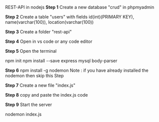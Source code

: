 REST-API in nodejs
**Step 1**
Create a new database "crud" in phpmyadmin

**Step 2**
Create a table "users" with fields id(int)(PRIMARY KEY), name(varchar(100)), location(varchar(100))

**Step 3**
Create a folder "rest-api"

**Step 4**
Open in vs code or any code editor

**Step 5**
Open the terminal

npm init 
npm install --save express mysql body-parser

**Step 6**
npm install -g nodemon
Note : if you have already installed the nodemon then skip this Step

**Step 7**
Create a new file "index.js"

**Step 8**
copy and paste the index.js code


**Step 9**
Start the server

nodemon index.js


